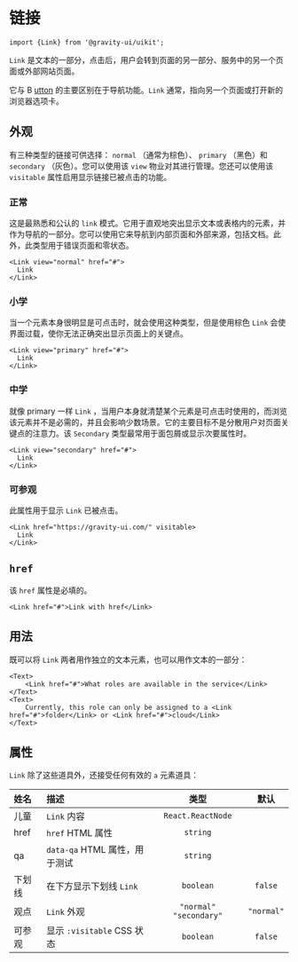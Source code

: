 <!--GITHUB_BLOCK-->

# 链接

<!--/GITHUB_BLOCK-->

```tsx
import {Link} from '@gravity-ui/uikit';
```

`Link` 是文本的一部分，点击后，用户会转到页面的另一部分、服务中的另一个页面或外部网站页面。

它与 B [utton](../Button) 的主要区别在于导航功能。`Link` 通常，指向另一个页面或打开新的浏览器选项卡。

## 外观

有三种类型的链接可供选择： `normal` （通常为棕色）、 `primary` （黑色）和 `secondary` （灰色）。您可以使用该 `view` 物业对其进行管理。您还可以使用该 `visitable` 属性启用显示链接已被点击的功能。

### 正常

这是最熟悉和公认的 `link` 模式。它用于直观地突出显示文本或表格内的元素，并作为导航的一部分。您可以使用它来导航到内部页面和外部来源，包括文档。此外，此类型用于错误页面和零状态。

<!--LANDING_BLOCK
<ExampleBlock
    code={`
<Link view="normal" href="#">Link</Link>
`}>
    <UIKit.Link view="normal" href="#">Link</UIKit.Link>
</ExampleBlock>
LANDING_BLOCK-->

<!--GITHUB_BLOCK-->

```tsx
<Link view="normal" href="#">
  Link
</Link>
```

<!--/GITHUB_BLOCK-->

### 小学

当一个元素本身很明显是可点击时，就会使用这种类型，但是使用棕色 `Link` 会使界面过载，使你无法正确突出显示页面上的关键点。

<!--LANDING_BLOCK
<ExampleBlock
    code={`
<Link view="primary" href="#">Link</Link>
`}>
    <UIKit.Link view="primary" href="#">Link</UIKit.Link>
</ExampleBlock>
LANDING_BLOCK-->

<!--GITHUB_BLOCK-->

```tsx
<Link view="primary" href="#">
  Link
</Link>
```

<!--/GITHUB_BLOCK-->

### 中学

就像 primary 一样 `Link` ，当用户本身就清楚某个元素是可点击时使用的，而浏览该元素并不是必需的，并且会影响少数场景。它的主要目标不是分散用户对页面关键点的注意力。该 `Secondary` 类型最常用于面包屑或显示次要属性时。

<!--LANDING_BLOCK
<ExampleBlock
    code={`
<Link view="secondary" href="#">Link</Link>
`}>
    <UIKit.Link view="secondary" href="#">Link</UIKit.Link>
</ExampleBlock>
LANDING_BLOCK-->

<!--GITHUB_BLOCK-->

```tsx
<Link view="secondary" href="#">
  Link
</Link>
```

<!--/GITHUB_BLOCK-->

### 可参观

此属性用于显示 `Link` 已被点击。

<!--LANDING_BLOCK
<ExampleBlock
    code={`
<Link href="https://gravity-ui.com/" visitable>Link</Link>
`}>
    <UIKit.Link href="https://gravity-ui.com/" visitable>Link</UIKit.Link>
</ExampleBlock>
LANDING_BLOCK-->

<!--GITHUB_BLOCK-->

```tsx
<Link href="https://gravity-ui.com/" visitable>
  Link
</Link>
```

<!--/GITHUB_BLOCK-->

## `href`

该 `href` 属性是必填的。

<!--LANDING_BLOCK
<ExampleBlock
    code={`
<Link href="#">Link with href</Link>
`}>
    <UIKit.Link href="#">Link with href</UIKit.Link>
</ExampleBlock>
LANDING_BLOCK-->

<!--GITHUB_BLOCK-->

```tsx
<Link href="#">Link with href</Link>
```

<!--/GITHUB_BLOCK-->

## 用法

既可以将 `Link` 两者用作独立的文本元素，也可以用作文本的一部分：

<!--LANDING_BLOCK
<ExampleBlock
    code={`
<Text>
    <Link href="#">what roles are active in the service</Link>
</Text>
<Text>
    Currently, this role can only be assigned to a <Link href="#">folder</Link> or <Link href="#">cloud</Link>
</Text>
`}>
    <UIKit.Text>
        <UIKit.Link href="#">what roles are active in the service</UIKit.Link>
    </UIKit.Text>
    <UIKit.Text>
        Currently, this role can only be assigned to a <UIKit.Link href="#">folder</UIKit.Link> or <UIKit.Link href="#">cloud</UIKit.Link>
    </UIKit.Text>
</ExampleBlock>
LANDING_BLOCK-->

<!--GITHUB_BLOCK-->

```tsx
<Text>
    <Link href="#">What roles are available in the service</Link>
</Text>
<Text>
    Currently, this role can only be assigned to a <Link href="#">folder</Link> or <Link href="#">cloud</Link>
</Text>
```

<!--/GITHUB_BLOCK-->

## 属性

`Link` 除了这些道具外，还接受任何有效的 `a` 元素道具：

| 姓名   | 描述                          |           类型           |    默认    |
| :----- | :---------------------------- | :----------------------: | :--------: |
| 儿童   | `Link` 内容                   |    `React.ReactNode`     |            |
| href   | `href` HTML 属性              |         `string`         |            |
| qa     | `data-qa` HTML 属性，用于测试 |         `string`         |            |
| 下划线 | 在下方显示下划线 `Link`       |        `boolean`         |  `false`   |
| 观点   | `Link` 外观                   | `"normal"` `"secondary"` | `"normal"` |
| 可参观 | 显示 `:visitable` CSS 状态    |        `boolean`         |  `false`   |
